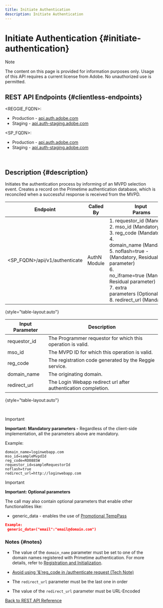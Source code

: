 ```yaml
---
title: Initiate Authentication
description: Initiate Authentication
---
```


# Initiate Authentication {#initiate-authentication}

>[!NOTE] 
>
>The content on this page is provided for information purposes only. Usage of this API requires a current license from Adobe. No unauthorized use is permitted.

## REST API Endpoints {#clientless-endpoints}

<REGGIE_FQDN>:

* Production - [api.auth.adobe.com](http://api.auth.adobe.com/)
* Staging - [api.auth-staging.adobe.com](http://api.auth-staging.adobe.com/)

<SP_FQDN>:

* Production - [api.auth.adobe.com](http://api.auth.adobe.com/)
* Staging - [api.auth-staging.adobe.com](http://api.auth-staging.adobe.com/)

</br>


## Description {#description}

Initiates the authentication process by informing of an MVPD selection
event. Creates a record on the Primetime authentication database, which
is reconciled when a successful response is received from the MVPD. 


  
| Endpoint | Called  </br>By | Input   </br>Params | HTTP  </br>Method | Response | HTTP  </br>Response |
| --- | --- | --- | --- | --- | --- |
| <SP_FQDN>/api/v1/authenticate | AuthN Module | 1.  requestor_id (Mandatory)</br>2.  mso_id (Mandatory)</br>3.  reg_code (Mandatory)</br>4.  domain_name (Mandatory)</br>5.  noflash=true -  </br>    (Mandatory, Residual parameter)</br>6.  no_iframe=true (Mandatory, Residual parameter)</br>7.  extra parameters (Optional)</br>8.  redirect_url (Mandatory) | GET | The Login Web App is redirected to the MVPD login page. | 302 for full redirect implementations |

{style="table-layout:auto"}


| Input Parameter | Description |
| --- | --- |
| requestor_id   | The Programmer requestor for which this operation is valid. |
| mso_id | The MVPD ID for which this operation is valid.|
| reg_code | The registration code generated by the Reggie service. |
| domain_name | The originating domain. |
| redirect_url | The Login Webapp redirect url after authentication completion. |

{style="table-layout:auto"}

</br>

>[!IMPORTANT] 
> 
>**Important: Mandatory parameters -** Regardless of the client-side implementation, all the parameters above are mandatory. 
>
>
>Example:     
>
>```
>domain_name=loginwebapp.com
>mso_id=sampleMvpdId
>reg_code=RO0885W
>requestor_id=sampleRequestorId
>noflash=true
>redirect_url=http://loginwebapp.com
>```

>[!IMPORTANT] 
> 
>**Important: Optional parameters**
>
>The call may also contain optional parameters that enable other functionalities like:
>
> * generic\_data - enables the use of [Promotional TempPass](https://tve.helpdocsonline.com/promotional-temp-pass)
>
>```JSON
>Example:
>  generic_data=("email":"email@domain.com")
>```


### **Notes** {#notes}

* The value of the `domain_name` parameter must be set to one of the domain names registered with Primetime authentication. For more details, refer to [Registration and Initialization](http://tve.helpdocsonline.com/new-programmer-overview$reg_and_init).

* [Avoid using '&'reg\_code in /authenticate request (Tech Note)](https://tve.helpdocsonline.com/clientless:-avoid-using-'&'reg_code-in-/authenticate-request)

* The `redirect_url` parameter must be the last one in order

* The value of the `redirect_url` parameter must be URL-Encoded

[Back to REST API Reference](http://tve.helpdocsonline.com/rest-api-reference)
